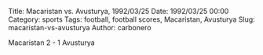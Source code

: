 Title: Macaristan vs. Avusturya, 1992/03/25
Date: 1992/03/25 00:00
Category: sports
Tags: football, football scores, Macaristan, Avusturya
Slug: macaristan-vs-avusturya
Author: carbonero


Macaristan 2 - 1 Avusturya
